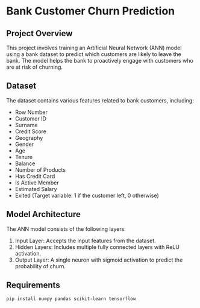 # Bank Customer Churn Prediction

## Project Overview

This project involves training an Artificial Neural Network (ANN) model using a bank dataset to predict which customers are likely to leave the bank. The model helps the bank to proactively engage with customers who are at risk of churning.

## Dataset

The dataset contains various features related to bank customers, including:
- Row Number
- Customer ID
- Surname
- Credit Score
- Geography
- Gender
- Age
- Tenure
- Balance
- Number of Products
- Has Credit Card
- Is Active Member
- Estimated Salary
- Exited (Target variable: 1 if the customer left, 0 otherwise)

## Model Architecture

The ANN model consists of the following layers:
1. Input Layer: Accepts the input features from the dataset.
2. Hidden Layers: Includes multiple fully connected layers with ReLU activation.
3. Output Layer: A single neuron with sigmoid activation to predict the probability of churn.

## Requirements

```bash
pip install numpy pandas scikit-learn tensorflow
```


